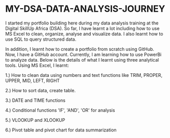 # MY-DSA-DATA-ANALYSIS-JOURNEY
I started my portfolio building here during my data analysis training at the Digital SkillUp Africa (DSA).
So far, I have learnt a lot including how to use MS Excel to clean, organize, analyse and visualize data. I also learnt how to use SQL to query structured data.

In addition, I learnt how to create a portfolio from scratch using GitHub. Now, I have a GitHub account.
Currently, I am learning how to use PowerBi to analyze data.
Below is the details of what I learnt using three analytical tools.
Using MS Excel, I learnt:

1.) How to clean data using numbers and text functions like TRIM, PROPER, UPPER, MID, LEFT, RIGHT

2.) How to sort data, create table.

3.) DATE and TIME functions

4.) Conditional functions 'IF', 'AND', 'OR' for analysis

5.) VLOOKUP and XLOOKUP

6.) Pivot table and pivot chart for data summarization
